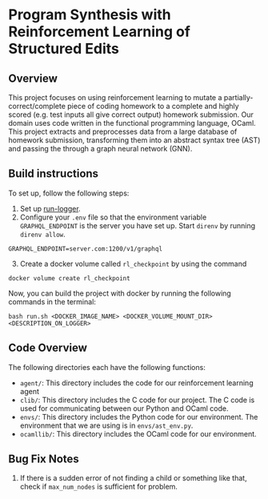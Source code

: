 # Program Synthesis with Reinforcement Learning of Structured Edits

## Overview
This project focuses on using reinforcement learning to mutate a partially-correct/complete piece of coding homework to a complete and highly scored (e.g. test inputs all give correct output) homework submission. Our domain uses code written in the functional programming language, OCaml. This project extracts and preprocesses data from a large database of homework submission, transforming them into an abstract syntax tree (AST) and passing the through a graph neural network (GNN). 

## Build instructions
To set up, follow the following steps:
1. Set up [run-logger](https://run-logger.readthedocs.io/en/latest/index.html).
2. Configure your `.env` file so that the environment variable `GRAPHQL_ENDPOINT` is the server you have set up. Start `direnv` by running `direnv allow`. 
```
GRAPHQL_ENDPOINT=server.com:1200/v1/graphql
```
3. Create a docker volume called `rl_checkpoint` by using the command
```
docker volume create rl_checkpoint
```

Now, you can build the project with docker by running the following commands in the terminal:
```
bash run.sh <DOCKER_IMAGE_NAME> <DOCKER_VOLUME_MOUNT_DIR> <DESCRIPTION_ON_LOGGER>
```

## Code Overview
The following directories each have the following functions:
* `agent/`: This directory includes the code for our reinforcement learning agent
* `clib/`: This directory includes the C code for our project. The C code is used for communicating between our Python and OCaml code.
* `envs/`: This directory includes the Python code for our environment. The environment that we are using is in `envs/ast_env.py`. 
* `ocamllib/`: This directory includes the OCaml code for our environment. 

## Bug Fix Notes
1. If there is a sudden error of not finding a child or something like that, check if `max_num_nodes` is sufficient for problem.

